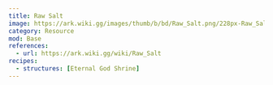 ```yaml
---
title: Raw Salt
image: https://ark.wiki.gg/images/thumb/b/bd/Raw_Salt.png/228px-Raw_Salt.png
category: Resource
mod: Base
references:
  - url: https://ark.wiki.gg/wiki/Raw_Salt
recipes:
  - structures: [Eternal God Shrine]
---
```

